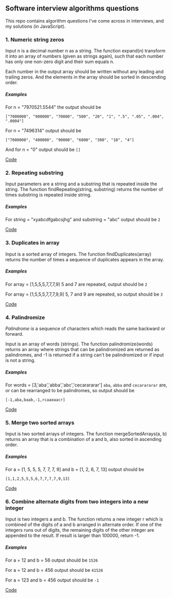 ## Software interview algorithms questions 
This repo contains algorithm questions I've come across in interviews, and my solutions (in JavaScript).
### 1. Numeric string zeros
Input n is a decimal number n as a string. The function expand(n) transform it into an array of numbers (given as strings
again), such that each number has only one non-zero digit and their sum equals n.

Each number in the output array should be written without any leading and trailing zeros. And the elements in the array should be sorted in descending order.

##### Examples
For n = "7970521.5544" the output should be

`["7000000", "900000", "70000", "500", "20", "1", ".5", ".05", ".004", ".0004"]`

For n = "7496314" output should be

`["7000000", "400000", "90000", "6000", "300", "10", "4"]`

And for n = "0" output should be `[]`

[Code](https://github.com/dmk12/interview-algorithms/blob/master/1-numeric_string_zeros.js)

### 2. Repeating substring
Input parameters are a string and a substring that is repeated inside the string. The function findRepeating(string, substring) returns the number of times substring is repeated inside string.
##### Examples
For string = "xyabcdfgabcsjhg" and substring = "abc" output should be `2`

[Code](https://github.com/dmk12/interview-algorithms/blob/master/2-repeating_substring.js)

### 3. Duplicates in array
Input is a sorted array of integers. The function findDuplicates(array) returns the number of times a sequence of duplicates appears in the array.
##### Examples
For array = [1,5,5,5,7,7,7,9] 5 and 7 are repeated, output should be `2`

For array = [1,5,5,5,7,7,7,9,9] 5, 7 and 9 are repeated, so output should be `3`

[Code](https://github.com/dmk12/interview-algorithms/blob/master/3-duplicates_in_array.js)

### 4. Palindromize
*Palindrome* is a sequence of characters which reads the same backward or forward.

Input is an array of words (strings). The function palindromize(words) returns an array where strings that can be palindromized are returned as palindromes, and -1 is returned if a string can't be palindromized or if input is not a string.
##### Examples
For words = [3,'aba','abba','abc','cecarararar'] `aba`, `abba` and `cecarararar` are, or can be rearranged to be palindromes, so output should be

`[-1,aba,baab,-1,rcaaeaacr]`

[Code](https://github.com/dmk12/interview-algorithms/blob/master/4-palindromize.js)

### 5. Merge two sorted arrays
Input is two sorted arrays of integers. The function mergeSortedArrays(a, b) returns an array that is a combination of a and b, also sorted in ascending order.
##### Examples
For a = [1, 5, 5, 5, 7, 7, 7, 9] and b = [1, 2, 6, 7, 13] output should be 

`[1,1,2,5,5,5,6,7,7,7,7,9,13]`

[Code](https://github.com/dmk12/interview-algorithms/blob/master/5-merge_sorted_arrays.js)

### 6. Combine alternate digits from two integers into a new integer
Input is two integers a and b. The function returns a new integer r which is combined of the digits of a and b arranged in alternate order. If one of the integers runs out of digits, the remaining digits of the other integer are appended to the result. If result is larger than 100000, return -1.
##### Examples
For a = 12 and b = 56 output should be `1526`

For a = 12 and b = 456 output should be `41526`

For a = 123 and b = 456 output should be `-1`

[Code](https://github.com/dmk12/interview-algorithms/blob/master/6-alternate_digits.js)

